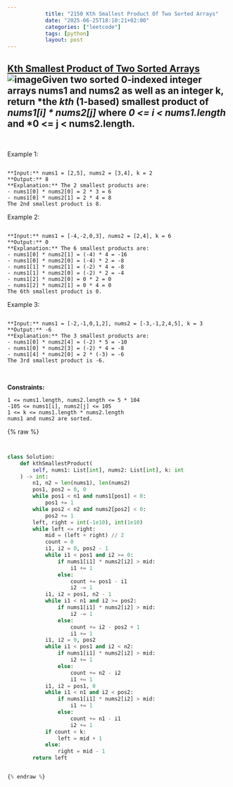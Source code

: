 ```yaml
---
            title: "2150 Kth Smallest Product Of Two Sorted Arrays"
            date: "2025-06-25T18:10:21+02:00"
            categories: ["leetcode"]
            tags: [python]
            layout: post
---
```

            
## [Kth Smallest Product of Two Sorted Arrays](https://leetcode.com/problems/kth-smallest-product-of-two-sorted-arrays) ![image](https://img.shields.io/badge/Difficulty-Hard-red)Given two **sorted 0-indexed** integer arrays nums1 and nums2 as well as an integer k, return *the *kth* (**1-based**) smallest product of *nums1[i] * nums2[j]* where *0 <= i < nums1.length* and *0 <= j < nums2.length.

 

Example 1:

```

**Input:** nums1 = [2,5], nums2 = [3,4], k = 2
**Output:** 8
**Explanation:** The 2 smallest products are:
- nums1[0] * nums2[0] = 2 * 3 = 6
- nums1[0] * nums2[1] = 2 * 4 = 8
The 2nd smallest product is 8.

```

Example 2:

```

**Input:** nums1 = [-4,-2,0,3], nums2 = [2,4], k = 6
**Output:** 0
**Explanation:** The 6 smallest products are:
- nums1[0] * nums2[1] = (-4) * 4 = -16
- nums1[0] * nums2[0] = (-4) * 2 = -8
- nums1[1] * nums2[1] = (-2) * 4 = -8
- nums1[1] * nums2[0] = (-2) * 2 = -4
- nums1[2] * nums2[0] = 0 * 2 = 0
- nums1[2] * nums2[1] = 0 * 4 = 0
The 6th smallest product is 0.

```

Example 3:

```

**Input:** nums1 = [-2,-1,0,1,2], nums2 = [-3,-1,2,4,5], k = 3
**Output:** -6
**Explanation:** The 3 smallest products are:
- nums1[0] * nums2[4] = (-2) * 5 = -10
- nums1[0] * nums2[3] = (-2) * 4 = -8
- nums1[4] * nums2[0] = 2 * (-3) = -6
The 3rd smallest product is -6.

```

 

**Constraints:**

	1 <= nums1.length, nums2.length <= 5 * 104
	-105 <= nums1[i], nums2[j] <= 105
	1 <= k <= nums1.length * nums2.length
	nums1 and nums2 are sorted.

{% raw %}


````python


class Solution:
    def kthSmallestProduct(
        self, nums1: List[int], nums2: List[int], k: int
    ) -> int:
        n1, n2 = len(nums1), len(nums2)
        pos1, pos2 = 0, 0
        while pos1 < n1 and nums1[pos1] < 0:
            pos1 += 1
        while pos2 < n2 and nums2[pos2] < 0:
            pos2 += 1
        left, right = int(-1e10), int(1e10)
        while left <= right:
            mid = (left + right) // 2
            count = 0
            i1, i2 = 0, pos2 - 1
            while i1 < pos1 and i2 >= 0:
                if nums1[i1] * nums2[i2] > mid:
                    i1 += 1
                else:
                    count += pos1 - i1
                    i2 -= 1
            i1, i2 = pos1, n2 - 1
            while i1 < n1 and i2 >= pos2:
                if nums1[i1] * nums2[i2] > mid:
                    i2 -= 1
                else:
                    count += i2 - pos2 + 1
                    i1 += 1
            i1, i2 = 0, pos2
            while i1 < pos1 and i2 < n2:
                if nums1[i1] * nums2[i2] > mid:
                    i2 += 1
                else:
                    count += n2 - i2
                    i1 += 1
            i1, i2 = pos1, 0
            while i1 < n1 and i2 < pos2:
                if nums1[i1] * nums2[i2] > mid:
                    i1 += 1
                else:
                    count += n1 - i1
                    i2 += 1
            if count < k:
                left = mid + 1
            else:
                right = mid - 1
        return left


{% endraw %}

